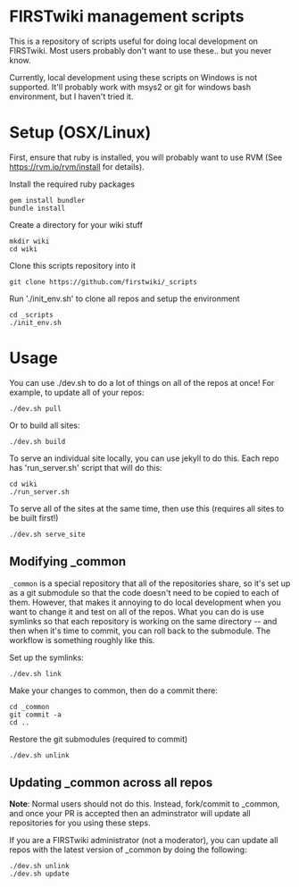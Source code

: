 FIRSTwiki management scripts
============================

This is a repository of scripts useful for doing local development on
FIRSTwiki. Most users probably don't want to use these.. but you never
know.

Currently, local development using these scripts on Windows is not
supported. It'll probably work with msys2 or git for windows bash
environment, but I haven't tried it.

Setup (OSX/Linux)
=================

First, ensure that ruby is installed, you will probably want to use RVM (See
https://rvm.io/rvm/install for details).

Install the required ruby packages

	gem install bundler
	bundle install

Create a directory for your wiki stuff

	mkdir wiki
	cd wiki

Clone this scripts repository into it

	git clone https://github.com/firstwiki/_scripts

Run './init_env.sh' to clone all repos and setup the environment

	cd _scripts
	./init_env.sh

Usage
=====

You can use ./dev.sh to do a lot of things on all of the repos at once! For example, to update all of your repos:

	./dev.sh pull

Or to build all sites:

	./dev.sh build

To serve an individual site locally, you can use jekyll to do this. Each repo has
'run_server.sh' script that will do this:

	cd wiki
	./run_server.sh

To serve all of the sites at the same time, then use this (requires all sites to
be built first!)

	./dev.sh serve_site

Modifying _common
-----------------

`_common` is a special repository that all of the repositories share, so it's
set up as a git submodule so that the code doesn't need to be copied to
each of them. However, that makes it annoying to do local development when
you want to change it and test on all of the repos. What you can do is use
symlinks so that each repository is working on the same directory -- and then
when it's time to commit, you can roll back to the submodule. The workflow
is something roughly like this.

Set up the symlinks:

	./dev.sh link

Make your changes to common, then do a commit there:

	cd _common
	git commit -a 
	cd ..

Restore the git submodules (required to commit)

	./dev.sh unlink

Updating _common across all repos
---------------------------------

**Note**: Normal users should not do this. Instead, fork/commit to _common,
and once your PR is accepted then an adminstrator will update all
repositories for you using these steps.

If you are a FIRSTwiki administrator (not a moderator), you can update
all repos with the latest version of _common by doing the following:

	./dev.sh unlink
	./dev.sh update




